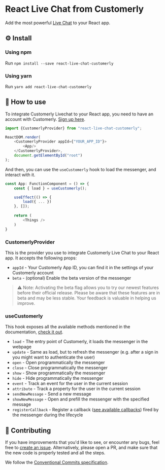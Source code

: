 # React Live Chat from Customerly

Add the most powerful [Live Chat](https://www.customerly.io/?utm_source=github&utm_medium=README&utm_campaign=ReactSDK) to your React app.

## ⚙️ Install

### Using npm

Run `npm install --save react-live-chat-customerly`

### Using yarn

Run `yarn add react-live-chat-customerly`

## 🚀 How to use

To integrate Customerly Livechat to your React app, you need to have an account with Customerly. [Sign up here](https://www.customerly.io/?utm_source=github&utm_medium=README&utm_campaign=ReactSDK).

```javascript
import {CustomerlyProvider} from "react-live-chat-customerly";

ReactDOM.render(
    <CustomerlyProvider appId={"YOUR_APP_ID"}>
        <App/>
    </CustomerlyProvider>,
    document.getElementById("root")
);
```

And then, you can use the `useCustomerly` hook to load the messenger, and interact with it.

```javascript
const App: FunctionComponent = () => {
    const { load } = useCustomerly();

    useEffect(() => {
        load({ ... })
    }, []);
    
    return (
        <Things />
    )
}
```

### CustomerlyProvider
This is the provider you use to integrate Customerly Live Chat to your React app. It accepts the following props:

 - `appId` - Your Customerly App ID, you can find it in the settings of your Customerly account
 - `beta` - (optional) Enable the beta version of the messenger 
> ⚠️ Note: Activating the beta flag allows you to try our newest features before their official release. Please be aware that these features are in beta and may be less stable. Your feedback is valuable in helping us improve.

### useCustomerly

This hook exposes all the available methods mentioned in the documentation, [check it out](https://docs.customerly.io/live-chat/install-live-chat?utm_source=github&utm_medium=README&utm_campaign=ReactSDK).

 - `load` - The entry point of Customerly, it loads the messenger in the webpage
 - `update` - Same as load, but to refresh the messenger (e.g. after a sign in you might want to authenticate the user)
 - `open` - Open programmatically the messenger
 - `close` - Close programmatically the messenger
 - `show` - Show programmatically the messenger
 - `hide` - Hide programmatically the messenger
 - `event` - Track an event for the user in the current session
 - `attribute` - Track a property for the user in the current session
 - `sendNewMessage` - Send a new message
 - `showNewMessage` - Open and prefill the messenger with the specified message
 - `registerCallback` - Register a callback ([see available callbacks](https://docs.customerly.io/live-chat/how-to-add-live-chat-callbacks?utm_source=github&utm_medium=README&utm_campaign=ReactSDK)) fired by the messenger during the lifecycle

## 🙋 Contributing
If you have improvements that you'd like to see, or encounter any bugs, feel free to [create an issue](https://github.com/Customerly/gatsby-plugin-customerly-chat/issues). Alternatively, please open a PR, and make sure that the new code is properly tested and all the steps.

We follow the [Conventional Commits specification](https://www.conventionalcommits.org/en/v1.0.0/).

